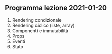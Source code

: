 ## Programma lezione 2021-01-20

1. Rendering condizionale
1. Rendering ciclico (liste, array)
1. Componenti e immutabilità
1. Props
1. Eventi
1. Stato